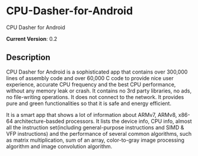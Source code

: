 # CPU-Dasher-for-Android
CPU Dasher for Android

**Current Version**: 0.2

## Description

CPU Dasher for Android is a sophisticated app that contains over 300,000 lines of assembly code and over 60,000 C code to provide nice user experience, accurate CPU frequency and the best CPU performance, without any memory leak or crash. It contains no 3rd party libraries, no ads, no file-writing operations. It does not connect to the network. It provides pure and green functionalities so that it is safe and energy efficient.

It is a smart app that shows a lot of information about ARMv7, ARMv8, x86-64 architecture-basded processors. It lists the device info, CPU info, almost all the instruction set(including general-purpose instructions and SIMD & VFP instructions) and the performance of several common algorithms, such as matrix multiplication, sum of an array, color-to-gray image processing algorithm and image convolution algorithm.


